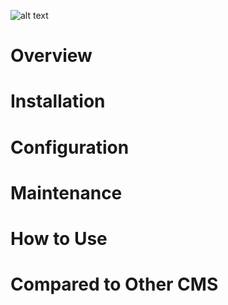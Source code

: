 ![alt text](https://elgg.org/cache/1545410058/default/logo-full.svg)

# Overview
# Installation
# Configuration
# Maintenance
# How to Use
# Compared to Other CMS
